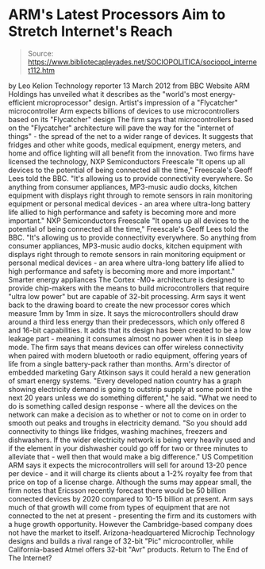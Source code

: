# ARM's Latest Processors Aim to Stretch Internet's Reach

> Source: https://www.bibliotecapleyades.net/SOCIOPOLITICA/sociopol_internet112.htm

by Leo Kelion
Technology reporter
13 March 2012
from BBC Website
ARM Holdings has unveiled what it describes as the "world's most energy-efficient microprocessor" design.
Artist's impression of a "Flycatcher" microcontroller
Arm expects billions of devices to use microcontrollers
based on its "Flycatcher" design
The firm says that microcontrollers based on the "Flycatcher" architecture will pave the way for the "internet of things" - the spread of the net to a wider range of devices. It suggests that fridges and other white goods, medical equipment, energy meters, and home and office lighting will all benefit from the innovation. Two firms have licensed the technology,
NXP Semiconductors Freescale "It opens up all devices to the potential of being connected all the time," Freescale's Geoff Lees told the BBC. "It's allowing us to provide connectivity everywhere. So anything from consumer appliances, MP3-music audio docks, kitchen equipment with displays right through to remote sensors in rain monitoring equipment or personal medical devices - an area where ultra-long battery life allied to high performance and safety is becoming more and more important."
NXP Semiconductors
Freescale
"It opens up all devices to the potential of being connected all the time," Freescale's Geoff Lees told the BBC. "It's allowing us to provide connectivity everywhere. So anything from consumer appliances, MP3-music audio docks, kitchen equipment with displays right through to remote sensors in rain monitoring equipment or personal medical devices - an area where ultra-long battery life allied to high performance and safety is becoming more and more important."
Smarter energy appliances The Cortex -M0+ architecture is designed to provide chip-makers with the means to build microcontrollers that require "ultra low power" but are capable of 32-bit processing. Arm says it went back to the drawing board to create the new processor cores which measure 1mm by 1mm in size. It says the microcontrollers should draw around a third less energy than their predecessors, which only offered 8 and 16-bit capabilities. It adds that its design has been created to be a low leakage part - meaning it consumes almost no power when it is in sleep mode. The firm says that means devices can offer wireless connectivity when paired with modern bluetooth or radio equipment, offering years of life from a single battery-pack rather than months. Arm's director of embedded marketing Gary Atkinson says it could herald a new generation of smart energy systems.
"Every developed nation country has a graph showing electricity demand is going to outstrip supply at some point in the next 20 years unless we do something different," he said. "What we need to do is something called design response - where all the devices on the network can make a decision as to whether or not to come on in order to smooth out peaks and troughs in electricity demand. "So you should add connectivity to things like fridges, washing machines, freezers and dishwashers. If the wider electricity network is being very heavily used and if the element in your dishwasher could go off for two or three minutes to alleviate that - well then that would make a big difference."
US Competition ARM says it expects the microcontrollers will sell for around 13-20 pence per device - and it will charge its clients about a 1-2% royalty fee from that price on top of a license charge. Although the sums may appear small, the firm notes that Ericsson recently forecast there would be 50 billion connected devices by 2020 compared to 10-15 billion at present. Arm says much of that growth will come from types of equipment that are not connected to the net at present - presenting the firm and its customers with a huge growth opportunity. However the Cambridge-based company does not have the market to itself. Arizona-headquartered Microchip Technology designs and builds a rival range of 32-bit "Pic" microcontroller, while California-based Atmel offers 32-bit "Avr" products.
Return to The End of The Internet?
